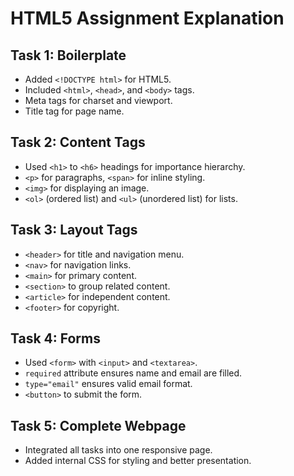 # HTML5 Assignment Explanation

## Task 1: Boilerplate
- Added `<!DOCTYPE html>` for HTML5.
- Included `<html>`, `<head>`, and `<body>` tags.
- Meta tags for charset and viewport.
- Title tag for page name.

## Task 2: Content Tags
- Used `<h1>` to `<h6>` headings for importance hierarchy.
- `<p>` for paragraphs, `<span>` for inline styling.
- `<img>` for displaying an image.
- `<ol>` (ordered list) and `<ul>` (unordered list) for lists.

## Task 3: Layout Tags
- `<header>` for title and navigation menu.
- `<nav>` for navigation links.
- `<main>` for primary content.
- `<section>` to group related content.
- `<article>` for independent content.
- `<footer>` for copyright.

## Task 4: Forms
- Used `<form>` with `<input>` and `<textarea>`.
- `required` attribute ensures name and email are filled.
- `type="email"` ensures valid email format.
- `<button>` to submit the form.

## Task 5: Complete Webpage
- Integrated all tasks into one responsive page.
- Added internal CSS for styling and better presentation.
